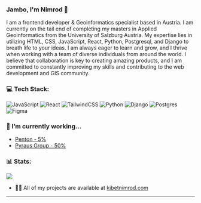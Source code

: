### Jambo, I'm Nimrod 👋


I am a frontend developer & Geoinformatics specialist based in Austria. I am currently on the tail end of completing my masters in Applied Geoinformatics from the University of Salzburg Austria. My expertise lies in utilizing HTML, CSS, JavaScript, React, Python, Postgresql, and Django to breath life to your ideas. I am always eager to learn and grow, and I thrive when working with a team of diverse individuals from around the world. I believe that collaboration is key to creating amazing products, and I am committed to constantly improving my skills and contributing to the web development and GIS community.





### 💻 Tech Stack:
 ![JavaScript](https://img.shields.io/badge/javascript-%23323330.svg?style=for-the-badge&logo=javascript&logoColor=%23F7DF1E)  ![React](https://img.shields.io/badge/react-%2320232a.svg?style=for-the-badge&logo=react&logoColor=%2361DAFB) ![TailwindCSS](https://img.shields.io/badge/tailwindcss-%2338B2AC.svg?style=for-the-badge&logo=tailwind-css&logoColor=white)  ![Python](https://img.shields.io/badge/python-3670A0?style=for-the-badge&logo=python&logoColor=ffdd54) ![Django](https://img.shields.io/badge/django-%23092E20.svg?style=for-the-badge&logo=django&logoColor=white)  ![Postgres](https://img.shields.io/badge/postgres-%23316192.svg?style=for-the-badge&logo=postgresql&logoColor=white) ![Figma](https://img.shields.io/badge/figma-%23F24E1E.svg?style=for-the-badge&logo=figma&logoColor=white) 

 ### 🔭 I’m currently working...


- [Penton - 5% ](https://github.com/Nimrod2022/penton)
- [Pyraus Group - 50%](https://github.com/Nimrod2022/Pyraus)





 
### 📊 Stats:

![](https://github-readme-stats.vercel.app/api/top-langs/?username=Nimrod2022&theme=dark&hide_border=false&include_all_commits=false&count_private=false&layout=compact)

- 👨‍💻 All of my projects are available at [kibetnimrod.com](https://kibetnimrod.com)


---

